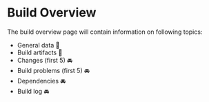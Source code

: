 # Build Overview
The build overview page  will contain information on following topics:

* General data :checkered_flag: 
* Build artifacts :checkered_flag: 
* Changes (first 5) :oncoming_automobile:
* Build problems (first 5) :oncoming_automobile:
* Dependencies :oncoming_automobile:
* Build log :oncoming_automobile: